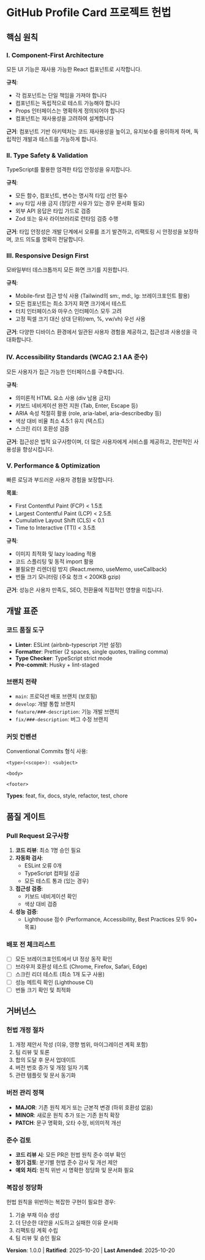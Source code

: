 <!--
Sync Impact Report:
- Version: 0.0.0 → 1.0.0 (Initial constitution ratification)
- New principles established:
  1. Component-First Architecture
  2. Type Safety & Validation
  3. Responsive Design First
  4. Accessibility Standards
  5. Performance & Optimization
- New sections added:
  - Development Standards
  - Quality Gates
- Templates status:
  ✅ plan-template.md: Constitution check section present
  ✅ spec-template.md: Requirements section aligns with principles
  ✅ tasks-template.md: Task phases support principle-driven development
- Follow-up TODOs: None
-->

# GitHub Profile Card 프로젝트 헌법

## 핵심 원칙

### I. Component-First Architecture

모든 UI 기능은 재사용 가능한 React 컴포넌트로 시작합니다.

**규칙**:
- 각 컴포넌트는 단일 책임을 가져야 합니다
- 컴포넌트는 독립적으로 테스트 가능해야 합니다
- Props 인터페이스는 명확하게 정의되어야 합니다
- 컴포넌트는 재사용성을 고려하여 설계합니다

**근거**: 컴포넌트 기반 아키텍처는 코드 재사용성을 높이고, 유지보수를 용이하게 하며,
독립적인 개발과 테스트를 가능하게 합니다.

### II. Type Safety & Validation

TypeScript를 활용한 엄격한 타입 안정성을 유지합니다.

**규칙**:
- 모든 함수, 컴포넌트, 변수는 명시적 타입 선언 필수
- `any` 타입 사용 금지 (정당한 사유가 있는 경우 문서화 필요)
- 외부 API 응답은 타입 가드로 검증
- Zod 또는 유사 라이브러리로 런타임 검증 수행

**근거**: 타입 안정성은 개발 단계에서 오류를 조기 발견하고,
리팩토링 시 안정성을 보장하며, 코드 의도를 명확히 전달합니다.

### III. Responsive Design First

모바일부터 데스크톱까지 모든 화면 크기를 지원합니다.

**규칙**:
- Mobile-first 접근 방식 사용 (Tailwind의 sm:, md:, lg: 브레이크포인트 활용)
- 모든 컴포넌트는 최소 3가지 화면 크기에서 테스트
- 터치 인터페이스와 마우스 인터페이스 모두 고려
- 고정 픽셀 크기 대신 상대 단위(rem, %, vw/vh) 우선 사용

**근거**: 다양한 디바이스 환경에서 일관된 사용자 경험을 제공하고,
접근성과 사용성을 극대화합니다.

### IV. Accessibility Standards (WCAG 2.1 AA 준수)

모든 사용자가 접근 가능한 인터페이스를 구축합니다.

**규칙**:
- 의미론적 HTML 요소 사용 (div 남용 금지)
- 키보드 네비게이션 완전 지원 (Tab, Enter, Escape 등)
- ARIA 속성 적절히 활용 (role, aria-label, aria-describedby 등)
- 색상 대비 비율 최소 4.5:1 유지 (텍스트)
- 스크린 리더 호환성 검증

**근거**: 접근성은 법적 요구사항이며, 더 많은 사용자에게 서비스를 제공하고,
전반적인 사용성을 향상시킵니다.

### V. Performance & Optimization

빠른 로딩과 부드러운 사용자 경험을 보장합니다.

**목표**:
- First Contentful Paint (FCP) < 1.5초
- Largest Contentful Paint (LCP) < 2.5초
- Cumulative Layout Shift (CLS) < 0.1
- Time to Interactive (TTI) < 3.5초

**규칙**:
- 이미지 최적화 및 lazy loading 적용
- 코드 스플리팅 및 동적 import 활용
- 불필요한 리렌더링 방지 (React.memo, useMemo, useCallback)
- 번들 크기 모니터링 (주요 청크 < 200KB gzip)

**근거**: 성능은 사용자 만족도, SEO, 전환율에 직접적인 영향을 미칩니다.

## 개발 표준

### 코드 품질 도구

- **Linter**: ESLint (airbnb-typescript 기반 설정)
- **Formatter**: Prettier (2 spaces, single quotes, trailing comma)
- **Type Checker**: TypeScript strict mode
- **Pre-commit**: Husky + lint-staged

### 브랜치 전략

- `main`: 프로덕션 배포 브랜치 (보호됨)
- `develop`: 개발 통합 브랜치
- `feature/###-description`: 기능 개발 브랜치
- `fix/###-description`: 버그 수정 브랜치

### 커밋 컨벤션

Conventional Commits 형식 사용:
```
<type>(<scope>): <subject>

<body>

<footer>
```

**Types**: feat, fix, docs, style, refactor, test, chore

## 품질 게이트

### Pull Request 요구사항

1. **코드 리뷰**: 최소 1명 승인 필요
2. **자동화 검사**:
   - ESLint 오류 0개
   - TypeScript 컴파일 성공
   - 모든 테스트 통과 (있는 경우)
3. **접근성 검증**:
   - 키보드 네비게이션 확인
   - 색상 대비 검증
4. **성능 검증**:
   - Lighthouse 점수 (Performance, Accessibility, Best Practices 모두 90+ 목표)

### 배포 전 체크리스트

- [ ] 모든 브레이크포인트에서 UI 정상 동작 확인
- [ ] 브라우저 호환성 테스트 (Chrome, Firefox, Safari, Edge)
- [ ] 스크린 리더 테스트 (최소 1개 도구 사용)
- [ ] 성능 메트릭 확인 (Lighthouse CI)
- [ ] 번들 크기 확인 및 최적화

## 거버넌스

### 헌법 개정 절차

1. 개정 제안서 작성 (이유, 영향 범위, 마이그레이션 계획 포함)
2. 팀 리뷰 및 토론
3. 합의 도달 후 문서 업데이트
4. 버전 번호 증가 및 개정 일자 기록
5. 관련 템플릿 및 문서 동기화

### 버전 관리 정책

- **MAJOR**: 기존 원칙 제거 또는 근본적 변경 (하위 호환성 없음)
- **MINOR**: 새로운 원칙 추가 또는 기존 원칙 확장
- **PATCH**: 문구 명확화, 오타 수정, 비의미적 개선

### 준수 검토

- **코드 리뷰 시**: 모든 PR은 헌법 원칙 준수 여부 확인
- **정기 검토**: 분기별 헌법 준수 감사 및 개선 제안
- **예외 처리**: 원칙 위반 시 명확한 정당화 및 문서화 필요

### 복잡성 정당화

헌법 원칙을 위반하는 복잡한 구현이 필요한 경우:
1. 기술 부채 이슈 생성
2. 더 단순한 대안을 시도하고 실패한 이유 문서화
3. 리팩토링 계획 수립
4. 팀 리뷰 및 승인 필요

**Version**: 1.0.0 | **Ratified**: 2025-10-20 | **Last Amended**: 2025-10-20
